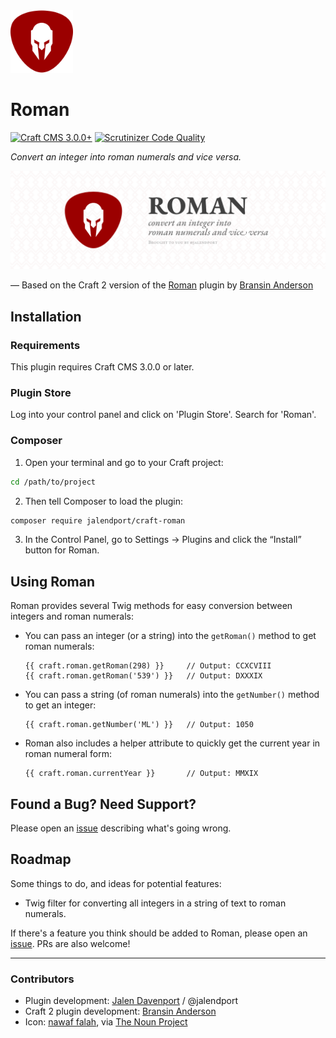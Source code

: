 <img src="src/icon.svg" alt="icon" width="100" height="100">

# Roman
[![Craft CMS 3.0.0+](https://img.shields.io/badge/Craft%20CMS-3.0.0%2B-red.svg)](https://craftcms.com/) [![Scrutinizer Code Quality](https://scrutinizer-ci.com/g/jalendport/craft-roman/badges/quality-score.png?b=master)](https://scrutinizer-ci.com/g/jalendport/craft-roman/?branch=master)

_Convert an integer into roman numerals and vice versa._

![Roman banner](resources/img/banner.png)

&mdash; Based on the Craft 2 version of the [Roman](https://github.com/bransinanderson/Craft-Roman) plugin by [Bransin Anderson](https://bransinanderson.com)

## Installation

### Requirements

This plugin requires Craft CMS 3.0.0 or later.

### Plugin Store

Log into your control panel and click on 'Plugin Store'. Search for 'Roman'.

### Composer

1. Open your terminal and go to your Craft project:

```bash
cd /path/to/project
```

2. Then tell Composer to load the plugin:

```bash
composer require jalendport/craft-roman
```

3. In the Control Panel, go to Settings → Plugins and click the “Install” button for Roman.

## Using Roman

Roman provides several Twig methods for easy conversion between integers and roman numerals:

- You can pass an integer (or a string) into the `getRoman()` method to get roman numerals:

      {{ craft.roman.getRoman(298) }}     // Output: CCXCVIII
      {{ craft.roman.getRoman('539') }}   // Output: DXXXIX

- You can pass a string (of roman numerals) into the `getNumber()` method to get an integer:

      {{ craft.roman.getNumber('ML') }}   // Output: 1050

- Roman also includes a helper attribute to quickly get the current year in roman numeral form:

      {{ craft.roman.currentYear }}       // Output: MMXIX

## Found a Bug? Need Support?

Please open an [issue](https://github.com/jalendport/craft-roman/issues) describing what's going wrong.

## Roadmap

Some things to do, and ideas for potential features:

* Twig filter for converting all integers in a string of text to roman numerals.

If there's a feature you think should be added to Roman, please open an [issue](https://github.com/jalendport/craft-roman/issues). PRs are also welcome!

* * *

### Contributors

 - Plugin development: [Jalen Davenport](dominion-designs.com) / @jalendport
 - Craft 2 plugin development: [Bransin Anderson](https://github.com/bransinanderson/Craft-Roman)
 - Icon: [nawaf falah](https://thenounproject.com/search/?q=roman%20helmet&i=1784074), via [The Noun Project](https://thenounproject.com)
